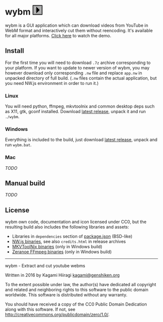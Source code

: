 # wybm ![](./src/index/icon.png)

wybm is a GUI application which can download videos from YouTube in WebM format and interactively cut them without reencoding. It's available for all major platforms. [Click here](https://raw.githubusercontent.com/Kagami/wybm/assets/demo.webm) to watch the demo.

## Install

For the first time you will need to download `.7z` archive corresponding to your platform. If you want to update to newer version of wybm, you may however download only corresponding `.nw` file and replace `app.nw` in unpacked directory of full build. (`.nw` files contain the actual application, but you need NW.js environment in order to run it.)

### Linux

You will need python, ffmpeg, mkvtoolnix and common desktop deps such as X11, gtk, gconf installed. Download [latest release](https://github.com/Kagami/wybm/releases), unpack it and run `./wybm`.

### Windows

Everything is included to the build, just download [latest release](https://github.com/Kagami/wybm/releases), unpack and run `wybm.bat`.

### Mac

*TODO*

## Manual build

*TODO*

## License

wybm own code, documentation and icon licensed under CC0, but the resulting build also includes the following libraries and assets:

* Libraries in `dependencies` section of [package.json](package.json) (BSD-like)
* [NW.js binaries](https://github.com/nwjs/nw.js), see also `credits.html` in release archives
* [MKVToolNix binaries](https://mkvtoolnix.download/) (only in Windows build)
* [Zeranoe FFmpeg binaries](http://ffmpeg.zeranoe.com/builds/) (only in Windows build)

---

wybm - Extract and cut youtube webms

Written in 2016 by Kagami Hiiragi <kagami@genshiken.org>

To the extent possible under law, the author(s) have dedicated all copyright and related and neighboring rights to this software to the public domain worldwide. This software is distributed without any warranty.

You should have received a copy of the CC0 Public Domain Dedication along with this software. If not, see <http://creativecommons.org/publicdomain/zero/1.0/>.
